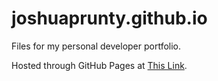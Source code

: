 # joshuaprunty.github.io

Files for my personal developer portfolio.

Hosted through GitHub Pages at [This Link](https://joshuaprunty.github.io).

